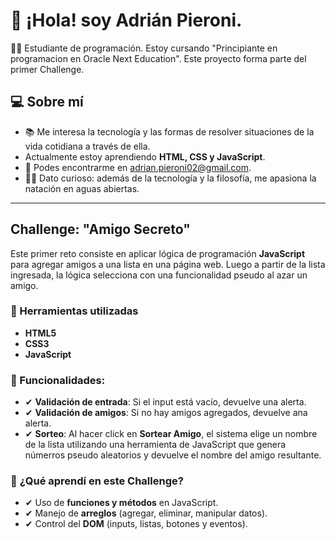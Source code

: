 # 👋 ¡Hola! soy  Adrián Pieroni.

👨‍🎓 Estudiante de programación. Estoy cursando "Principiante en programacion en Oracle Next Education". Este proyecto forma parte del primer Challenge.

## 💻 Sobre mí
- 📚 Me interesa la tecnología y las formas de resolver situaciones de la vida cotidiana a través de ella.
- Actualmente estoy aprendiendo **HTML, CSS y JavaScript**.
- 📧 Podes encontrarme en adrian.pieroni02@gmail.com.
- 🏊‍♂️ Dato curioso: además de la tecnología y la filosofía, me apasiona la natación en aguas abiertas.

---

## Challenge: "Amigo Secreto"
Este primer reto consiste en aplicar lógica de programación **JavaScript** para agregar amigos a una lista en una página web. Luego a partir de la lista ingresada, la lógica selecciona con una funcionalidad pseudo al azar un amigo.

### 🧰 Herramientas utilizadas
- **HTML5**
- **CSS3**
- **JavaScript**

### 🧾 Funcionalidades:
- ✔ **Validación de entrada**: Si el input está vacío, devuelve una alerta.
- ✔ **Validación de amigos**: Si no hay amigos agregados, devuelve ana alerta.
- ✔ **Sorteo**: Al hacer click en **Sortear Amigo**, el sistema elige un nombre de la lista utilizando una herramienta de JavaScript que genera númerros pseudo aleatorios y devuelve el nombre del amigo resultante.

### 🎯 **¿Qué aprendí en este Challenge?**
- ✔ Uso de **funciones y métodos** en JavaScript.
- ✔ Manejo de **arreglos** (agregar, eliminar, manipular datos).
- ✔ Control del **DOM** (inputs, listas, botones y eventos).
